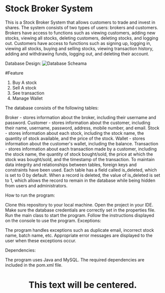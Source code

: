 # Stock Broker System
This is a Stock Broker System that allows customers to trade and invest in shares. The system consists of two types of users: brokers and customers. Brokers have access to functions such as viewing customers, adding new stocks, viewing all stocks, deleting customers, deleting stocks, and logging out. Customers have access to functions such as signing up, logging in, viewing all stocks, buying and selling stocks, viewing transaction history, adding and withdrawing funds, logging out, and deleting their account.

Database Design:
![Database Scheama](https://user-images.githubusercontent.com/71522419/234503281-ee24169a-c2f9-4520-8924-d7639b10efb9.jpg)


#Feature

  1. Buy A stock
  2. Sell A stock
  3. See transaction
  4. Manage Wallet
  
The database consists of the following tables:

Broker - stores information about the broker, including their username and password.
Customer - stores information about the customer, including their name, username, password, address, mobile number, and email.
Stock - stores information about each stock, including the stock name, the quantity of stock available, and the price of the stock.
Wallet - stores information about the customer's wallet, including the balance.
Transaction - stores information about each transaction made by a customer, including the stock name, the quantity of stock bought/sold, the price at which the stock was bought/sold, and the timestamp of the transaction.
To maintain data integrity and relationships between tables, foreign keys and constraints have been used. Each table has a field called is_deleted, which is set to 0 by default. When a record is deleted, the value of is_deleted is set to 1, which allows the record to remain in the database while being hidden from users and administrators.

How to run the program:

Clone this repository to your local machine.
Open the project in your IDE.
Make sure the database credentials are correctly set in the properties file.
Run the main class to start the program.
Follow the instructions displayed on the console to use the program.
Exceptions:

The program handles exceptions such as duplicate email, incorrect stock name, batch name, etc. Appropriate error messages are displayed to the user when these exceptions occur.

Dependencies:

The program uses Java and MySQL. The required dependencies are included in the pom.xml file.
<h1 align="center">This text will be centered.</h1>

